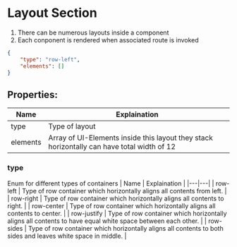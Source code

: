 # Layout Section
1. There can be numerous layouts inside a component
2. Each conponent is rendered when associated route is invoked
```json
{
    "type": "row-left",
    "elements": []
}
```
## Properties:
| Name  | Explaination  |
|---|---|
|  type | Type of layout  |
|  elements | Array of UI-Elements inside this layout they stack horizontally can have total width of 12 |

### type
Enum for different types of containers 
| Name  | Explaination  |
|---|---|
|  row-left | Type of row container which horizontally aligns all contents from left.  |
|  row-right | Type of row container which horizontally aligns all contents to right.  |
|  row-center | Type of row container which horizontally aligns all contents to center.  |
|  row-justify | Type of row container which horizontally aligns all contents to have equal white space between each other.  |
|  row-sides | Type of row container which horizontally aligns all contents to both sides and leaves white space in middle.  |
